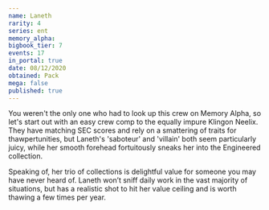 ```yaml
---
name: Laneth
rarity: 4
series: ent
memory_alpha:
bigbook_tier: 7
events: 17
in_portal: true
date: 08/12/2020
obtained: Pack
mega: false
published: true
---
```


You weren't the only one who had to look up this crew on Memory Alpha, so let's start out with an easy crew comp to the equally impure Klingon Neelix. They have matching SEC scores and rely on a smattering of traits for thawpertunities, but Laneth's 'saboteur' and 'villain' both seem particularly juicy, while her smooth forehead fortuitously sneaks her into the Engineered collection.

Speaking of, her trio of collections is delightful value for someone you may have never heard of. Laneth won’t sniff daily work in the vast majority of situations, but has a realistic shot to hit her value ceiling and is worth thawing a few times per year.
